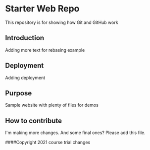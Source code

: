 # Starter Web Repo

This repository is for showing how Git and GitHub work

## Introduction

Adding more text for rebasing example

## Deployment

Adding deployment

## Purpose

Sample website with plenty of files for demos

## How to contribute

I'm making more changes. And some final ones?
Please add this file. 

####Copyright
2021 course
trial changes